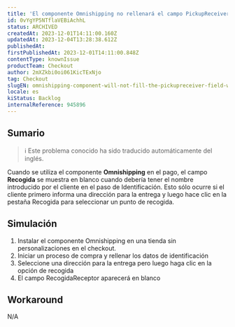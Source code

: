 ```yaml
---
title: 'El componente Omnishipping no rellenará el campo PickupReceiver cuando el cliente informe por primera vez de una dirección para la entrega'
id: 0vYgYP5NTflaVEBiAchhL
status: ARCHIVED
createdAt: 2023-12-01T14:11:00.160Z
updatedAt: 2023-12-04T13:28:38.612Z
publishedAt: 
firstPublishedAt: 2023-12-01T14:11:00.848Z
contentType: knownIssue
productTeam: Checkout
author: 2mXZkbi0oi061KicTExNjo
tag: Checkout
slugEN: omnishipping-component-will-not-fill-the-pickupreceiver-field-when-the-client-first-informs-an-address-for-delivery
locale: es
kiStatus: Backlog
internalReference: 945896
---
```


## Sumario

>ℹ️ Este problema conocido ha sido traducido automáticamente del inglés.



Cuando se utiliza el componente **Omnishipping** en el pago, el campo **Recogida** se muestra en blanco cuando debería tener el nombre introducido por el cliente en el paso de Identificación. Esto sólo ocurre si el cliente primero informa una dirección para la entrega y luego hace clic en la pestaña Recogida para seleccionar un punto de recogida.



## Simulación



1. Instalar el componente Omnishipping en una tienda sin personalizaciones en el checkout.
2. Iniciar un proceso de compra y rellenar los datos de identificación
3. Seleccione una dirección para la entrega pero luego haga clic en la opción de recogida
4. El campo RecogidaReceptor aparecerá en blanco




## Workaround


N/A





